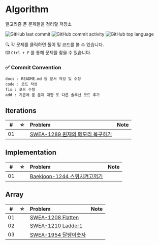 # Algorithm
알고리즘 푼 문제들을 정리할 저장소

![GitHub last commit](https://img.shields.io/github/last-commit/MoonGaNae/Algorithm)
![GitHub commit activity](https://img.shields.io/github/commit-activity/m/MoonGaNae/Algorithm)
![GitHub top language](https://img.shields.io/github/languages/top/MoonGaNae/Algorithm?color=yellow&logo=Java)

🔍 각 문제를 클릭하면 풀이 및 코드를 볼 수 있습니다.  
⌨️ `Ctrl + F` 를 통해 문제를 찾을 수 있습니다.

### ✅ Commit Convention
```
docs : README.md 등 문서 작성 및 수정
code : 코드 작성
fix : 코드 수정
add : 기존에 푼 문제 대한 또 다른 솔루션 코드 추가
```

## Iterations

|  #  |  ☆  | Problem                                                  | Note |
| :-: | :-: | :------------------------------------------------------- | :--- |
| 01  |     | [SWEA-1289 원재의 메모리 복구하기](./src/Iteration/SWEA-1289) |      |

## Implementation

|  #  |  ☆  | Problem                                                | Note |
| :-: | :-: | :----------------------------------------------------- | :--- |
| 01  |     | [Baekjoon-1244 스위치켜고꺼기](./src/Implementation/baekjoon-1244)  |      |

## Array
|  #  |  ☆  | Problem                                                | Note |
| :-: | :-: | :----------------------------------------------------- | :--- |
| 01  |     | [SWEA-1208 Flatten](./src/Implementation/swea-1208)  |      |
| 02  |     | [SWEA-1210 Ladder1](./src/Implementation/swea-1210)  |      |
| 03  |     | [SWEA-1954 달팽이숫자](./src/Implementation/swea-1954)  |      |